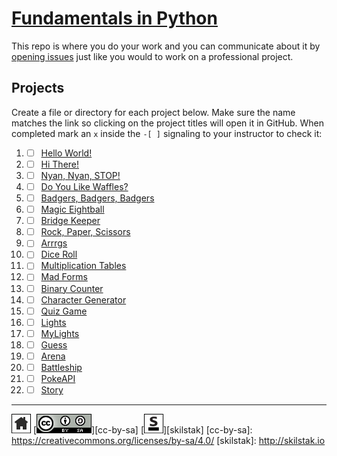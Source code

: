 # [Fundamentals in Python](http://pyfun.skilstak.io)

This repo is where you do your work and you can communicate about
it by [opening issues](issues) just like you would to work on a
professional project.

## Projects

Create a file or directory for each project below. Make sure the
name matches the link so clicking on the project titles will open
it in GitHub. When completed mark an `x` inside the `-[ ]` signaling
to your instructor to check it:

1. - [ ] [Hello World!](hello)

2. - [ ] [Hi There!](hi)

3. - [ ] [Nyan, Nyan, STOP!](nyan)

4. - [ ] [Do You Like Waffles?](waffles)

5. - [ ] [Badgers, Badgers, Badgers](badgers)

6. - [ ] [Magic Eightball](eightball)

7. - [ ] [Bridge Keeper](bridge)

8. - [ ] [Rock, Paper, Scissors](rps)

9. - [ ] [Arrrgs](arrrgs)

10. - [ ] [Dice Roll](roll)

11. - [ ] [Multiplication Tables](mtable)

12. - [ ] [Mad Forms](madforms)

13. - [ ] [Binary Counter](bincount)

14. - [ ] [Character Generator](gen)

15. - [ ] [Quiz Game](quiz)

16. - [ ] [Lights](lights)

17. - [ ] [MyLights](lib/mylights.py)

18. - [ ] [Guess](guess)

19. - [ ] [Arena](arena)

20. - [ ] [Battleship](battleship)

21. - [ ] [PokeAPI](pokeapi)

22. - [ ] [Story](story)
 
---
[![home](/assets/home-bw.png)](/README.md)
[![cc-by-sa](/assets/cc-by-sa.png)][cc-by-sa]
[![skilstak](/assets/skilstak-logo-bw.png)][skilstak]
[cc-by-sa]: https://creativecommons.org/licenses/by-sa/4.0/
[skilstak]: http://skilstak.io

